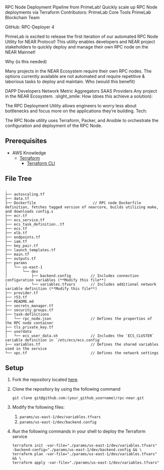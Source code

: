 RPC Node Deployment Pipeline from PrimeLab!
Quickly scale up RPC Node deployments via Terraform
Contributors:
PrimeLab Core Tools
PrimeLab Blockchain Team

GitHub: RPC-Deployer 4

PrimeLab is excited to release the first iteration of our automated RPC Node Utility for NEAR Protocol! This utility enables developers and NEAR project stakeholders to quickly deploy and manage their own RPC node on the NEAR Mainnet!

Why (is this needed)

Many projects in the NEAR Ecosystem require their own RPC nodes. The options currently available are not automated and require repetitive & laborious tasks to deploy and maintain.
Who (would this benefit)

DAPP Developers
Network Metric Aggregators
SAAS Providers
Any project in the NEAR Ecosystem. :slight_smile:
How (does this achieve a solution):

The RPC Deployment Utility allows engineers to worry less about bottlenecks and focus more on the applications they’re building.
Tech:

The RPC Node utility uses Terraform, Packer, and Ansible to orchestrate the configuration and deployment of the RPC Node.

## Prerequisites

- AWS Knowledge
    - [Terraform](https://www.terraform.io/)
        - [Terraform CLI](https://www.terraform.io/cli)

## File Tree

```
.
├── autoscaling.tf
├── data.tf
├── Dockerfile                          // RPC node Dockerfile definition, fetches tagged version of nearcore, builds utilizing make, and downloads config.s
├── ecr.tf
├── ecs_service.tf
├── ecs_task_definition..tf
├── ecs.tf
├── elb.tf
├── endpoints.tf
├── iam.tf
├── key_pair.tf
├── launch_templates.tf
├── main.tf
├── outputs.tf
├── params
│   └── us-east-1
│       └── dev
│           ├── backend.config         // Includes connection configuration variables (**Modify this file**)
│           └── variables.tfvars       // Includes additional network variable definition (**Modify this file**)
├── provider.tf
├── r53.tf
├── README.md
├── secrets_manager.tf
├── security_groups.tf
├── task-definitions
│   └── rpc_node.json                  // Defines the properties of the RPC node container
├── tls_private_key.tf
├── userdata
│   └── ecs_user_data.sh               // Includes the `ECS_CLUSTER` variable definition in `/etc/ecs/ecs.config`
├── variables.tf                       // Defines the shared variables used in the service
└── vpc.tf                             // Defines the network settings
```

## Setup

1. Fork the repository located [here](https://github.com/NearPrime/rpc-near).
2. Clone the repository by using the following command
    
    ```
    git clone git@github.com:(your_github_username)/rpc-near.git
    ```
    
3. Modify the following files:
    1. `params/us-east-1/dev/variables.tfvars`
    2. `params/us-east-1/dev/backend.config`
4. Run the following commands in your shell to deploy the Terraform service
    
    ```
    terraform init -var-file="./params/us-east-1/dev/variables.tfvars" -backend-config="./params/us-east-1/dev/backend.config && \
    terraform plan -var-file="./params/us-east-1/dev/variables.tfvars" && \
    terraform apply -var-file="./params/us-east-1/dev/variables.tfvars"
    ```
